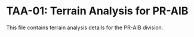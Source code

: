 # TAA-01: Terrain Analysis for PR-AIB

This file contains terrain analysis details for the PR-AIB division.
